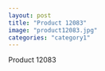 ```yaml
---
layout: post
title: "Product 12083"
image: "product12083.jpg"
categories: "category1"
---
```

Product 12083

